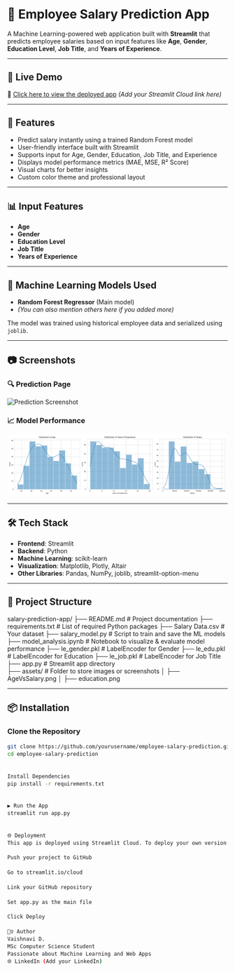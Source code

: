 # 💼 Employee Salary Prediction App

A Machine Learning-powered web application built with **Streamlit** that predicts employee salaries based on input features like **Age**, **Gender**, **Education Level**, **Job Title**, and **Years of Experience**.

---

## 🚀 Live Demo

🔗 [Click here to view the deployed app](#) *(Add your Streamlit Cloud link here)*

---

## 📌 Features

- Predict salary instantly using a trained Random Forest model
- User-friendly interface built with Streamlit
- Supports input for Age, Gender, Education, Job Title, and Experience
- Displays model performance metrics (MAE, MSE, R² Score)
- Visual charts for better insights
- Custom color theme and professional layout

---

## 📊 Input Features

- **Age**
- **Gender**
- **Education Level**
- **Job Title**
- **Years of Experience**

---

## 🧠 Machine Learning Models Used

- **Random Forest Regressor** (Main model)
- *(You can also mention others here if you added more)*

The model was trained using historical employee data and serialized using `joblib`.

---

## 📷 Screenshots

### 🔍 Prediction Page
![Prediction Screenshot](prediction.png)

### 📈 Model Performance
![Performance Screenshot](numerical_distributions.png)

---

## 🛠️ Tech Stack

- **Frontend**: Streamlit
- **Backend**: Python
- **Machine Learning**: scikit-learn
- **Visualization**: Matplotlib, Plotly, Altair
- **Other Libraries**: Pandas, NumPy, joblib, streamlit-option-menu

---

## 📂 Project Structure
salary-prediction-app/
├── README.md                     # Project documentation
├── requirements.txt              # List of required Python packages
├── Salary Data.csv               # Your dataset
├── salary_model.py                # Script to train and save the ML models
├── model_analysis.ipynb          # Notebook to visualize & evaluate model performance
├── le_gender.pkl                 # LabelEncoder for Gender
├── le_edu.pkl                    # LabelEncoder for Education
├── le_job.pkl                    # LabelEncoder for Job Title
├── app.py                        # Streamlit app directory               
├── assets/                       # Folder to store images or screenshots
│   ├── AgeVsSalary.png
│   ├── education.png




---

## 📦 Installation

### Clone the Repository
```bash
git clone https://github.com/yourusername/employee-salary-prediction.git
cd employee-salary-prediction


Install Dependencies
pip install -r requirements.txt


▶️ Run the App
streamlit run app.py


🌐 Deployment
This app is deployed using Streamlit Cloud. To deploy your own version:

Push your project to GitHub

Go to streamlit.io/cloud

Link your GitHub repository

Set app.py as the main file

Click Deploy

🙋‍♀️ Author
Vaishnavi D.
MSc Computer Science Student
Passionate about Machine Learning and Web Apps
🌐 LinkedIn (Add your LinkedIn)

